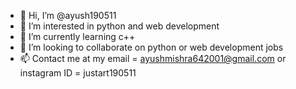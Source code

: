 - 👋 Hi, I’m @ayush190511
- 👀 I’m interested in python and web development
- 🌱 I’m currently learning c++
- 💞️ I’m looking to collaborate on python or web development jobs
- 📫 Contact me at my email = ayushmishra642001@gmail.com or instagram ID = justart190511

<!---
ayush190511/ayush190511 is a ✨ special ✨ repository because its `README.md` (this file) appears on your GitHub profile.
You can click the Preview link to take a look at your changes.
--->
